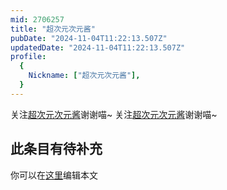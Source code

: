 ```yaml
---
mid: 2706257
title: "超次元次元酱"
pubDate: "2024-11-04T11:22:13.507Z"
updatedDate: "2024-11-04T11:22:13.507Z"
profile:
  {
    Nickname: ["超次元次元酱"],
  }
---
```


关注[超次元次元酱](https://space.bilibili.com/2706257)谢谢喵~ 关注[超次元次元酱](https://space.bilibili.com/2706257)谢谢喵~

## 此条目有待补充
你可以在[这里](https://github.com/Yuhanawa/VTuber.ICU-Content/edit/master/v/超次元次元酱/index.md)编辑本文
